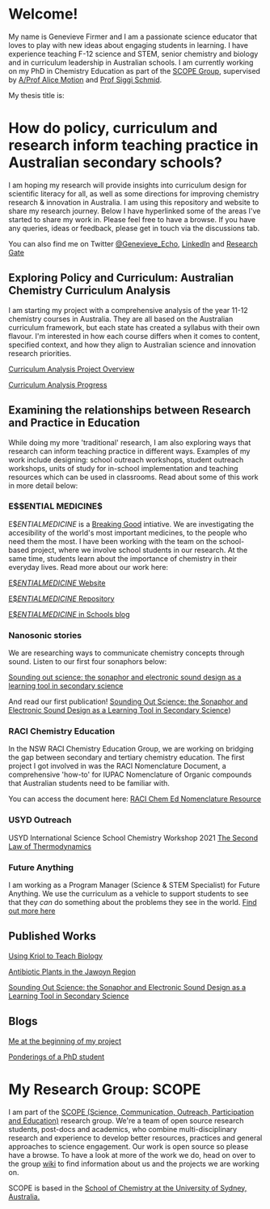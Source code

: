 <h1>Welcome!</h1>

My name is Genevieve Firmer and I am a passionate science educator that loves to play with new ideas about engaging students in learning. I have experience teaching F-12 science and STEM, senior chemistry and biology and in curriculum leadership in Australian schools. I am currently working on my PhD in Chemistry Education as part of the <a href="https://github.com/alintheopen/SCOPE">SCOPE Group</a>, supervised by <a href="https://www.sydney.edu.au/science/about/our-people/academic-staff/alice-motion.html">A/Prof Alice Motion</a> and <a href="https://www.sydney.edu.au/science/about/our-people/academic-staff/siegbert-schmid.html">Prof Siggi Schmid</a>.
  
My thesis title is:

<h1>How do policy, curriculum and research inform teaching practice in Australian secondary schools?</h1>

I am hoping my research will provide insights into curriculum design for scientific literacy for all, as well as some directions for improving chemistry research & innovation in Australia. I am using this repository and website to share my research journey. Below I have hyperlinked some of the areas I've started to share my work in. Please feel free to have a browse. If you have any queries, ideas or feedback, please get in touch via the discussions tab.

You can also find me on Twitter [@Genevieve_Echo](https://twitter.com/genevieve_echo), [LinkedIn](https://www.linkedin.com/in/genevieve-firmer) and [Research Gate](https://www.researchgate.net/profile/Genevieve-Firmer)

<h2>Exploring Policy and Curriculum: Australian Chemistry Curriculum Analysis</h2>

I am starting my project with a comprehensive analysis of the year 11-12 chemistry courses in Australia. They are all based on the Australian curriculum framework, but each state has created a syllabus with their own flavour. I'm interested in how each course differs when it comes to content, specified context, and how they align to Australian science and innovation research priorities.

[Curriculum Analysis Project Overview](https://gfirmer.github.io/Chem-Ed-Doctorate/Curriculum-Project-Introduction)

[Curriculum Analysis Progress](https://github.com/GFirmer/Chem-Ed-Doctorate/projects/1)


<h2>Examining the relationships between Research and Practice in Education</h2>

While doing my more 'traditional' research, I am also exploring ways that research can inform teaching practice in different ways. Examples of my work include designing: school outreach workshops, student outreach workshops, units of study for in-school implementation and teaching resources which can be used in classrooms. Read about some of this work in more detail below:

<h3>E$$ENTIAL MEDICINE$</h3>

E$$ENTIAL MEDICINE$ is a <a href="https://www.breakinggoodproject.com/">Breaking Good</a> intiative. We are investigating the accesibility of the world's most important medicines, to the people who need them the most. I have been working with the team on the school-based project, where we involve school students in our research. At the same time, students learn about the importance of chemistry in their everyday lives. Read more about our work here:

[E$$ENTIAL MEDICINE$ Website](https://www.breakinggoodproject.com/essentialmedicines)

[E$$ENTIAL MEDICINE$ Repository](https://github.com/TheBreakingGoodProject/Essential-Medicines)

[E$$ENTIAL MEDICINE$ in Schools blog](https://github.com/alintheopen/SCOPE/issues/13)

<h3>Nanosonic stories</h3>

We are researching ways to communicate chemistry concepts through sound. Listen to our first four sonaphors below:

[Sounding out science: the sonaphor and electronic sound design as a learning tool in secondary science](https://github.com/alintheopen/SCOPE/milestone/2)

And read our first publication! [Sounding Out Science: the Sonaphor and Electronic Sound Design as a Learning Tool in Secondary Science](https://link.springer.com/article/10.1007/s42438-022-00321-4))

<h3>RACI Chemistry Education</h3>

In the NSW RACI Chemistry Education Group, we are working on bridging the gap between secondary and tertiary chemistry education. The first project I got involved in was the RACI Nomenclature Document, a comprehensive 'how-to' for IUPAC Nomenclature of Organic compounds that Australian students need to be familiar with. 

You can access the document here: [RACI Chem Ed Nomenclature Resource](https://www.raci.org.au/Web/Schools/Nomenclature/Nomemclature_resource.aspx)

<h3>USYD Outreach</h3>

USYD International Science School Chemistry Workshop 2021 [The Second Law of Thermodynamics](https://gfirmer.github.io/Chem-Ed-Doctorate/Entropy)

<h3>Future Anything</h3>

I am working as a Program Manager (Science & STEM Specialist) for Future Anything. We use the curriculum as a vehicle to support students to see that they _can_ do something about the problems they see in the world. [Find out more here](https://futureanything.com/)


<h2>Published Works</h2>

<a href="https://gfirmer.github.io/Chem-Ed-Doctorate/Kriol-Biology">Using Kriol to Teach Biology</a>

[Antibiotic Plants in the Jawoyn Region](https://gfirmer.github.io/Chem-Ed-Doctorate/Antibiotic-plants-Jawoyn)

[Sounding Out Science: the Sonaphor and Electronic Sound Design as a Learning Tool in Secondary Science](https://link.springer.com/article/10.1007/s42438-022-00321-4)

<h2>Blogs</h2>

[Me at the beginning of my project](https://github.com/alintheopen/SCOPE/issues/8)

[Ponderings of a PhD student](https://gfirmer.github.io/Chem-Ed-Doctorate/Ponderings-of-a-PhD)



<h1>My Research Group: SCOPE</h1>

I am part of the [SCOPE (Science, Communication, Outreach, Participation and Education)](https://github.com/alintheopen/SCOPE) research group. We're a team of open source research students, post-docs and academics, who combine multi-disciplinary research and experience to develop better resources, practices and general approaches to science engagement. Our work is open source so please have a browse. To have a look at more of the work we do, head on over to the group [wiki](https://github.com/alintheopen/SCOPE/wiki) to find information about us and the projects we are working on.

SCOPE is based in the [School of Chemistry at the University of Sydney, Australia.](https://www.sydney.edu.au/science/schools/school-of-chemistry.html)

